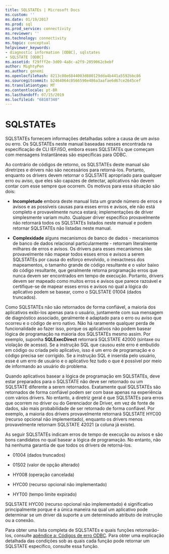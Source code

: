 ```yaml
---
title: SQLSTATEs | Microsoft Docs
ms.custom: ''
ms.date: 01/19/2017
ms.prod: sql
ms.prod_service: connectivity
ms.reviewer: ''
ms.technology: connectivity
ms.topic: conceptual
helpviewer_keywords:
- diagnostic information [ODBC], sqlstates
- SQLSTATE [ODBC]
ms.assetid: f29fff2e-3d09-4a8c-a2f9-2059062cbebf
author: MightyPen
ms.author: genemi
ms.openlocfilehash: 8213c08e6844003d880129dda4b441a5592bbc86
ms.sourcegitcommit: b2464064c0566590e486a3aafae6d67ce2645cef
ms.translationtype: MT
ms.contentlocale: pt-BR
ms.lasthandoff: 07/15/2019
ms.locfileid: "68107340"
---
```

# <a name="sqlstates"></a>SQLSTATEs
SQLSTATEs fornecem informações detalhadas sobre a causa de um aviso ou erro. Os SQLSTATEs neste manual baseadas nesses encontrada na especificação de CLI IEF/ISO, embora esses SQLSTATEs que começam com mensagens Instantâneas são específicas para ODBC.  
  
 Ao contrário de códigos de retorno, os SQLSTATEs deste manual são diretrizes e drivers não são necessários para retorná-los. Portanto, enquanto os drivers devem retornar o SQLSTATE apropriado para qualquer erro ou aviso, que eles são capazes de detectar, aplicativos não devem contar com esse sempre que ocorrem. Os motivos para essa situação são dois:  
  
-   **Incompletude** embora deste manual lista um grande número de erros e avisos e as possíveis causas para esses erros e avisos, ele não está completo e provavelmente nunca estará; implementações de driver simplesmente variam muito. Qualquer driver específico provavelmente não retornará todos os SQLSTATEs listados neste manual e podem retornar SQLSTATEs não listadas neste manual.  
  
-   **Complexidade** alguns mecanismos de banco de dados - mecanismos de banco de dados relacional particularmente - retornam literalmente milhares de erros e avisos. Os drivers para esses mecanismos são provavelmente não mapear todos esses erros e avisos a serem SQLSTATEs por causa do esforço envolvido, o inexactness dos mapeamentos, o tamanho grande de código resultante e o valor baixo do código resultante, que geralmente retorna programação erros que nunca devem ser encontrados em tempo de execução. Portanto, drivers devem ser mapeado como muitos erros e avisos que parece razoável e certifique-se de mapear esses erros e avisos no qual a lógica do aplicativo podem se basear, como o SQLSTATE 01004 (dados truncados).  
  
 Como SQLSTATEs não são retornados de forma confiável, a maioria dos aplicativos exibi-los apenas para o usuário, juntamente com sua mensagem de diagnóstico associado, geralmente é adaptado para o erro ou aviso que ocorreu e o código de erro nativo. Não há raramente qualquer perda de funcionalidade ao fazer isso, porque os aplicativos não podem basear lógica de programação na maioria dos SQLSTATEs mesmo assim. Por exemplo, suponha **SQLExecDirect** retornará SQLSTATE 42000 (sintaxe ou violação de acesso). Se a instrução SQL que causou este erro é embutido em código ou criada pelo aplicativo, isso é um erro de programação e o código precisa ser corrigido. Se a instrução SQL é inserida pelo usuário, esse é um erro de usuário e o aplicativo fez tudo o que é possível por meio de informando ao usuário do problema.  
  
 Quando aplicativos basear a lógica de programação em SQLSTATEs, deve estar preparados para o SQLSTATE não deve ser retornado ou um SQLSTATE diferente a serem retornados. Exatamente qual SQLSTATEs são retornados de forma confiável podem ser com base apenas na experiência com vários drivers. No entanto, a diretriz geral é que SQLSTATEs para erros que ocorrem no driver ou do Gerenciador de Driver, em vez de fonte de dados, são mais probabilidade de ser retornado de forma confiável. Por exemplo, a maioria dos drivers provavelmente retornará SQLSTATE HYC00 (recurso opcional não implementado), enquanto os drivers menos provavelmente retornam SQLSTATE 42021 (a coluna já existe).  
  
 As seguir SQLSTATEs indicam erros de tempo de execução ou avisos e são bons candidatos no qual basear a lógica de programação. No entanto, não há nenhuma garantia de que todos os drivers de retorná-los.  
  
-   01004 (dados truncados)  
  
-   01S02 (valor de opção alterado)  
  
-   HY008 (operação cancelada)  
  
-   HYC00 (recurso opcional não implementado)  
  
-   HYT00 (tempo limite expirado)  
  
 SQLSTATE HYC00 (recurso opcional não implementado) é significativo principalmente porque é a única maneira na qual um aplicativo pode determinar se um driver dá suporte a um determinado atributo de instrução ou a conexão.  
  
 Para obter uma lista completa de SQLSTATEs e quais funções retornarão-los, consulte [apêndice a: Códigos de erro ODBC](../../../odbc/reference/appendixes/appendix-a-odbc-error-codes.md). Para obter uma explicação detalhada das condições sob as quais cada função pode retornar um SQLSTATE específico, consulte essa função.
